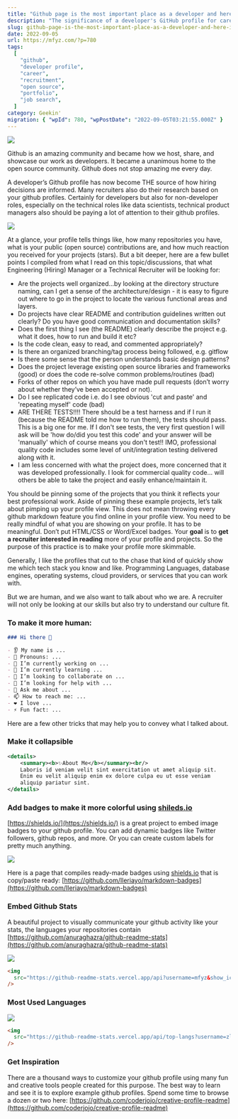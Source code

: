 ```yaml
---
title: "Github page is the most important place as a developer and here is why it is so important"
description: "The significance of a developer's GitHub profile for career prospects is emphasized, detailing what recruiters seek and offering advice on optimizing a profile to effectively showcase skills, projects, and contributions."
slug: github-page-is-the-most-important-place-as-a-developer-and-here-is-why-it-is-so-important
date: 2022-09-05
url: https://mfyz.com/?p=780
tags:
  [
    "github",
    "developer profile",
    "career",
    "recruitment",
    "open source",
    "portfolio",
    "job search",
  ]
category: Geekin'
migration: { "wpId": 780, "wpPostDate": "2022-09-05T03:21:55.000Z" }
---
```


![](/images/archive/en/2022/09/Why-github-profile-is-so-important-as-dev.jpg)

Github is an amazing community and became how we host, share, and showcase our work as developers. It became a unanimous home to the open source community. Github does not stop amazing me every day.

A developer’s Github profile has now become THE source of how hiring decisions are informed. Many recruiters also do their research based on your github profiles. Certainly for developers but also for non-developer roles, especially on the technical roles like data scientists, technical product managers also should be paying a lot of attention to their github profiles.

![](/images/archive/en/2022/09/Screenshot-2022-07-02-06.36.01-1600x1058.jpg)

At a glance, your profile tells things like, how many repositories you have, what is your public (open source) contributions are, and how much reaction you received for your projects (stars). But a bit deeper, here are a few bullet points I compiled from what I read on this topic/discussions, that what Engineering (Hiring) Manager or a Technical Recruiter will be looking for:

- Are the projects well organized...by looking at the directory structure naming, can I get a sense of the architecture/design - it is easy to figure out where to go in the project to locate the various functional areas and layers.
- Do projects have clear README and contribution guidelines written out clearly? Do you have good communication and documentation skills?
- Does the first thing I see (the README) clearly describe the project e.g. what it does, how to run and build it etc?
- Is the code clean, easy to read, and commented appropriately?
- Is there an organized branching/tag process being followed, e.g. gitflow
- Is there some sense that the person understands basic design patterns?
- Does the project leverage existing open source libraries and frameworks (good) or does the code re-solve common problems/routines (bad)
- Forks of other repos on which you have made pull requests (don’t worry about whether they’ve been accepted or not).
- Do I see replicated code i.e. do I see obvious 'cut and paste' and 'repeating myself' code (bad)
- ARE THERE TESTS!!!! There should be a test harness and if I run it (because the README told me how to run them), the tests should pass. This is a big one for me. If I don't see tests, the very first question I will ask will be 'how do/did you test this code' and your answer will be 'manually' which of course means you don't test!! IMO, professional quality code includes some level of unit/integration testing delivered along with it.
- I am less concerned with what the project does, more concerned that it was developed professionally. I look for commercial quality code... will others be able to take the project and easily enhance/maintain it.

You should be pinning some of the projects that you think it reflects your best professional work. Aside of pinning these example projects, let’s talk about pimping up your profile view. This does not mean throwing every github markdown feature you find online in your profile view. You need to be really mindful of what you are showing on your profile. It has to be meaningful. Don’t put HTML/CSS or Word/Excel badges. Your **goal** is to **get a recruiter interested in reading** more of your profile and projects. So the purpose of this practice is to make your profile more skimmable.

Generally, I like the profiles that cut to the chase that kind of quickly show me which tech stack you know and like. Programming Languages, database engines, operating systems, cloud providers, or services that you can work with.

But we are human, and we also want to talk about who we are. A recruiter will not only be looking at our skills but also try to understand our culture fit.

### To make it more human:

```md
### Hi there 👋

- 👂 My name is ...
- 👩 Pronouns: ...
- 🔭 I’m currently working on ...
- 🌱 I’m currently learning ...
- 🤝 I’m looking to collaborate on ...
- 🤔 I’m looking for help with ...
- 💬 Ask me about ...
- 📫 How to reach me: ...
- ❤️ I love ...
- ⚡ Fun fact: ...
```

Here are a few other tricks that may help you to convey what I talked about.

### Make it collapsible

```xml
<details>
    <summary><b>✨About Me</b></summary><br/>
    Laboris id veniam velit sint exercitation ut amet aliquip sit.
    Enim eu velit aliquip enim ex dolore culpa eu ut esse veniam
    aliquip pariatur sint.
</details>

```

### Add badges to make it more colorful using [shileds.io](http://shileds.io)

[](https://shields.io/)[https://shields.io/](https://shields.io/) is a great project to embed image badges to your github profile. You can add dynamic badges like Twitter followers, github repos, and more. Or you can create custom labels for pretty much anything.

![](/images/archive/en/2022/09/Screenshot-2022-07-02-06.27.30.jpg)

Here is a page that compiles ready-made badges using [shields.io](http://shields.io) that is copy/paste ready: [](https://github.com/Ileriayo/markdown-badges)[https://github.com/Ileriayo/markdown-badges](https://github.com/Ileriayo/markdown-badges)

### Embed Github Stats

A beautiful project to visually communicate your github activity like your stats, the languages your repositories contain [](https://github.com/anuraghazra/github-readme-stats)[https://github.com/anuraghazra/github-readme-stats](https://github.com/anuraghazra/github-readme-stats)

![](https://github-readme-stats.vercel.app/api?username=mfyz&show_icons=true)

```html
<img
  src="https://github-readme-stats.vercel.app/api?username=mfyz&show_icons=true"
/>
```

### Most Used Languages

![](https://github-readme-stats.vercel.app/api/top-langs?username=mfyz&layout=compact)

```html
<img
  src="https://github-readme-stats.vercel.app/api/top-langs?username=zluvsand&layout=compact"
/>
```

### Get Inspiration

There are a thousand ways to customize your github profile using many fun and creative tools people created for this purpose. The best way to learn and see it is to explore example github profiles. Spend some time to browse a dozen or two here: [](https://github.com/coderjojo/creative-profile-readme)[https://github.com/coderjojo/creative-profile-readme](https://github.com/coderjojo/creative-profile-readme)
